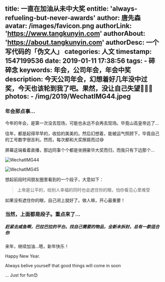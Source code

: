 title: 一直在加油从未中大奖
entitle: 'always-refueling-but-never-awards'
author: 唐先森
avatar: /images/favicon.png
authorLink: 'https://www.tangkunyin.com'
authorAbout: 'https://about.tangkunyin.com'
authorDesc: 一个写代码的「伪文人」
categories: 人文
timestamp: 1547199536
date: 2019-01-11 17:38:56
tags: 
    - 碎碎念
keywords: 年会，公司年会，年会中奖
description: 今天公司年会，幻想着好几年没中过奖，今天也该轮到我了吧。果然，没让自己失望🤣🤣🤣
photos:
    - /img/2019/WechatIMG44.jpeg
---


### 年会那点事...

今年的年会，是第一次没去现场，可能也永远不会再去现场。毕竟山高皇帝远了...

往年，都是起得早早的，收拾的美美的。然后幻想着，能被运气照顾下，毕竟自己的工号数字很吉利。然而，每次都和大奖擦肩而过😅

屏幕这端看着直播，那边同事个个都是坐拥豪华大奖而归，而我只有下边那个...

![WechatIMG44](/img/2019/WechatIMG44.jpeg)


![WechatIMG45](/img/2019/WechatIMG45.jpeg)



想起前段时间朋友圈里看到的一个段子，大意如下：

> 上帝是公平的，给别人幸福的同时也会遮住你的眼，怕你看见心里难受

如果没有遮住你的眼，自己闭上就好了。做人嘛，开心最重要！


### 当然，上面都是段子。重点来了...

##### **赶紧去咸鱼啊，巴拉巴拉的平台。找自己需要的物品，全新未拆封，总有一款适合你**

来年，继续加油...嗯，新年快乐！

Happy New Year.

Always belive yourself that good things will come in soon

... Just for fun😊







